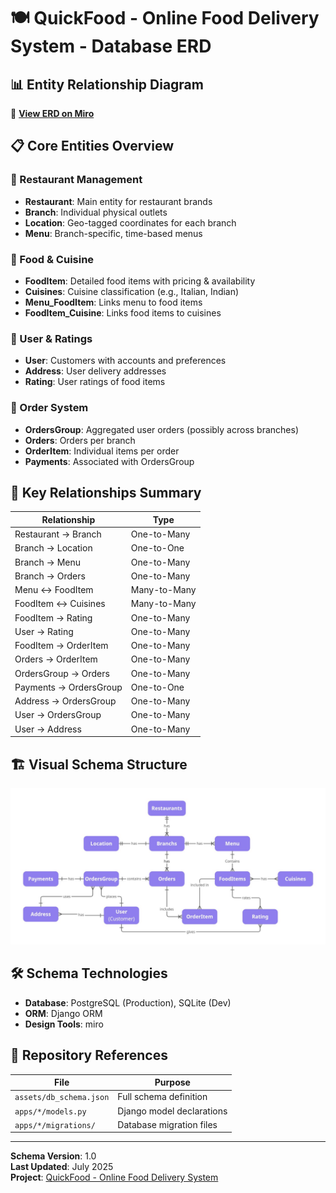 
# 🍽️ QuickFood - Online Food Delivery System - Database ERD

## 📊 Entity Relationship Diagram

🔗 **[View ERD on Miro](https://miro.com/app/live-embed/uXjVLyG5xjs=/?focusWidget=3458764635736975836&embedMode=view_only_without_ui&embedId=49129292471)**

## 📋 Core Entities Overview

### 🏪 Restaurant Management
- **Restaurant**: Main entity for restaurant brands
- **Branch**: Individual physical outlets
- **Location**: Geo-tagged coordinates for each branch
- **Menu**: Branch-specific, time-based menus

### 🍕 Food & Cuisine
- **FoodItem**: Detailed food items with pricing & availability
- **Cuisines**: Cuisine classification (e.g., Italian, Indian)
- **Menu_FoodItem**: Links menu to food items
- **FoodItem_Cuisine**: Links food items to cuisines

### 👤 User & Ratings
- **User**: Customers with accounts and preferences
- **Address**: User delivery addresses
- **Rating**: User ratings of food items

### 🛒 Order System
- **OrdersGroup**: Aggregated user orders (possibly across branches)
- **Orders**: Orders per branch
- **OrderItem**: Individual items per order
- **Payments**: Associated with OrdersGroup

## 🔗 Key Relationships Summary

| Relationship                  | Type       |
|------------------------------|------------|
| Restaurant → Branch          | One-to-Many |
| Branch → Location            | One-to-One |
| Branch → Menu                | One-to-Many |
| Branch → Orders              | One-to-Many |
| Menu ↔ FoodItem              | Many-to-Many |
| FoodItem ↔ Cuisines          | Many-to-Many |
| FoodItem → Rating            | One-to-Many |
| User → Rating                | One-to-Many |
| FoodItem → OrderItem         | One-to-Many |
| Orders → OrderItem           | One-to-Many |
| OrdersGroup → Orders         | One-to-Many |
| Payments → OrdersGroup       | One-to-One |
| Address → OrdersGroup        | One-to-Many |
| User → OrdersGroup           | One-to-Many |
| User → Address               | One-to-Many |

## 🏗️ Visual Schema Structure

<div align="center">
  <img src="https://github.com/rockychowdhury/Online-Food-Delivery-System-Django-React/blob/main/docs/assets/ERD.jpg?raw=true" alt="Online Food Delivery System ERD" width="800">
</div>

## 🛠️ Schema Technologies

- **Database**: PostgreSQL (Production), SQLite (Dev)
- **ORM**: Django ORM
- **Design Tools**: miro

## 📁 Repository References

| File                        | Purpose                          |
|-----------------------------|----------------------------------|
| `assets/db_schema.json`     | Full schema definition           |
| `apps/*/models.py`          | Django model declarations        |
| `apps/*/migrations/`        | Database migration files         |

---

**Schema Version**: 1.0  
**Last Updated**: July 2025  
**Project**: [QuickFood - Online Food Delivery System](https://github.com/rockychowdhury/Online-Food-Delivery-System-Django-React)
